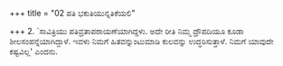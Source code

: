 +++
title = "02 ಪತಿ ಭಕುತಿಯುನ್ನತಿಕೆಯಲಿ"

+++
2. `ಸಾವಿತ್ರಿಯು ಪತಿವ್ರತಾಪರಾಯಣೆಯಾಗಿದ್ದಳು. ಅದೇ ರೀತಿ ನಿಮ್ಮ ದ್ರೌಪದಿಯೂ ಕೂಡಾ ಶೀಲಸಂಪನ್ನೆಯಾಗಿದ್ದಾಳೆ. ಇವಳು ನಿಮಗೆ ಹಿತವನ್ನುಂಟುಮಾಡಿ ಕುಲವನ್ನು ಉದ್ಧರಿಸುತ್ತಾಳೆ. ನಿಮಗೆ ಯಾವುದೇ ಕಷ್ಟವಿಲ್ಲ' ಎಂದನು.